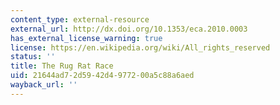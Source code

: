```yaml
---
content_type: external-resource
external_url: http://dx.doi.org/10.1353/eca.2010.0003
has_external_license_warning: true
license: https://en.wikipedia.org/wiki/All_rights_reserved
status: ''
title: The Rug Rat Race
uid: 21644ad7-2d59-42d4-9772-00a5c88a6aed
wayback_url: ''
---
```

